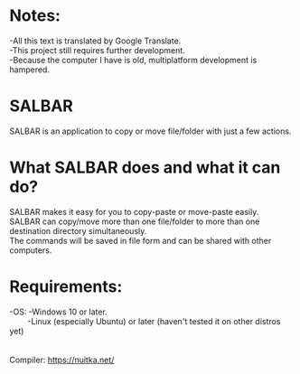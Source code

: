 # Notes:
-All this text is translated by Google Translate.\
-This project still requires further development.\
-Because the computer I have is old, multiplatform development is hampered.

# SALBAR
SALBAR is an application to copy or move file/folder with just a few actions.

# What SALBAR does and what it can do?
SALBAR makes it easy for you to copy-paste or move-paste easily.\
SALBAR can copy/move more than one file/folder to more than one destination directory simultaneously.\
The commands will be saved in file form and can be shared with other computers.

# Requirements:
-OS: -Windows 10 or later.\
&emsp;&emsp;&nbsp;-Linux (especially Ubuntu) or later (haven't tested it on other distros yet)
\
\
\
Compiler: <https://nuitka.net/>
